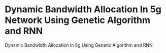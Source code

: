 # Dynamic Bandwidth Allocation In 5g Network Using Genetic Algorithm and RNN
Dynamic Bandwidth Allocation In 5g Using Genetic Algorithm and RNN
